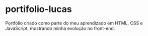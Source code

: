 # portifolio-lucas
Portfólio criado como parte do meu aprendizado em HTML, CSS e JavaScript, mostrando minha evolução no front-end.

